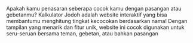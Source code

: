 Apakah kamu penasaran seberapa cocok kamu dengan pasangan atau gebetanmu? Kalkulator Jodoh adalah website interaktif yang bisa membantumu menghitung tingkat kecocokan berdasarkan nama! Dengan tampilan yang menarik dan fitur unik, website ini cocok digunakan untuk seru-seruan bersama teman, gebetan, atau bahkan pasangan
